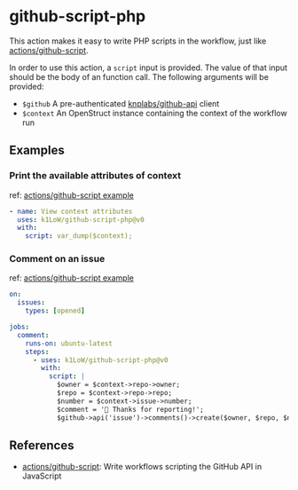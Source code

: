 # github-script-php

This action makes it easy to write PHP scripts in the workflow, just like [actions/github-script](https://github.com/actions/github-script).

In order to use this action, a `script` input is provided. The value of that input should be the body of an function call. The following arguments will be provided:

- `$github` A pre-authenticated [knplabs/github-api](https://github.com/KnpLabs/php-github-api) client
- `$context` An OpenStruct instance containing the context of the workflow run

## Examples

### Print the available attributes of context

ref: [actions/github-script example](https://github.com/actions/github-script#print-the-available-attributes-of-context)

``` yaml
- name: View context attributes
  uses: k1LoW/github-script-php@v0
  with:
    script: var_dump($context);
```

### Comment on an issue

ref: [actions/github-script example](https://github.com/actions/github-script#comment-on-an-issue)

``` yaml
on:
  issues:
    types: [opened]

jobs:
  comment:
    runs-on: ubuntu-latest
    steps:
      - uses: k1LoW/github-script-php@v0
        with:
          script: |
            $owner = $context->repo->owner;
            $repo = $context->repo->repo;
            $number = $context->issue->number;
            $comment = '👋 Thanks for reporting!';
            $github->api('issue')->comments()->create($owner, $repo, $number, array('body' => $comment));
```

## References

- [actions/github-script](https://github.com/actions/github-script): Write workflows scripting the GitHub API in JavaScript


